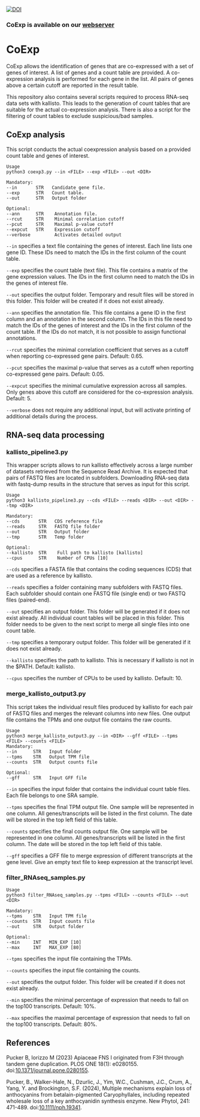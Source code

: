 [![DOI](https://zenodo.org/badge/490976583.svg)](https://zenodo.org/badge/latestdoi/490976583)

### CoExp is available on our [webserver](https://pbb-tools.de/CoExp/) ###

# CoExp
CoExp allows the identification of genes that are co-expressed with a set of genes of interest. A list of genes and a count table are provided. A co-expression analysis is performed for each gene in the list. All pairs of genes above a certain cutoff are reported in the result table.

This repository also contains several scripts required to process RNA-seq data sets with kallisto. This leads to the generation of count tables that are suitable for the actual co-expression analysis. There is also a script for the filtering of count tables to exclude suspicious/bad samples.


## CoExp analysis ##
This script conducts the actual coexpression analysis based on a provided count table and genes of interest.

```
Usage
python3 coexp3.py --in <FILE> --exp <FILE> --out <DIR>

Mandatory:
--in       STR   Candidate gene file.
--exp      STR   Count table.
--out      STR   Output folder

Optional:
--ann      STR    Annotation file.
--rcut     STR    Minimal correlation cutoff
--pcut     STR    Maximal p-value cutoff
--expcut   STR    Expression cutoff
--verbose         Activates detailed output
```

`--in` specifies a text file containing the genes of interest. Each line lists one gene ID. These IDs need to match the IDs in the first column of the count table.

`--exp` specifies the count table (text file). This file contains a matrix of the gene expression values. The IDs in the first column need to match the IDs in the genes of interest file.

`--out` specifies the output folder. Temporary and result files will be stored in this folder. This folder will be created if it does not exist already.

`--ann` specifies the annotation file. This file contains a gene ID in the first column and an annotation in the second column. The IDs in this file need to match the IDs of the genes of interest and the IDs in the first column of the count table. If the IDs do not match, it is not possible to assign functional annotations.

`--rcut` specifies the minimal correlation coefficient that serves as a cutoff when reporting co-expressed gene pairs. Default: 0.65.

`--pcut` specifies the maximal p-value that serves as a cutoff when reporting co-expressed gene pairs. Default: 0.05.

`--expcut` specifies the minimal cumulative expression across all samples. Only genes above this cutoff are considered for the co-expression analysis. Default: 5.

`--verbose` does not require any additional input, but will activate printing of additional details during the process.


## RNA-seq data processing ##

### kallisto_pipeline3.py ###
This wrapper scripts allows to run kallisto effectively across a large number of datasets retrieved from the Sequence Read Archive. It is expected that pairs of FASTQ files are located in subfolders. Downloading RNA-seq data with fastq-dump results in the structure that serves as input for this script.

```
Usage
python3 kallisto_pipeline3.py --cds <FILE> --reads <DIR> --out <DIR> --tmp <DIR>

Mandatory:
--cds       STR   CDS reference file
--reads     STR   FASTQ file folder
--out       STR   Output folder
--tmp       STR   Temp folder

Optional:
--kallisto  STR    Full path to kallisto [kallisto]
--cpus      STR    Number of CPUs [10]
```

`--cds` specifies a FASTA file that contains the coding sequences (CDS) that are used as a reference by kallisto.

`--reads` specifies a folder containing many subfolders with FASTQ files. Each subfolder should contain one FASTQ file (single end) or two FASTQ files (paired-end).

`--out` specifies an output folder. This folder will be generated if it does not exist already. All individual count tables will be placed in this folder. This folder needs to be given to the next script to merge all single files into one count table.

`--tmp` specifies a temporary output folder. This folder will be generated if it does not exist already.

`--kallisto` specifies the path to kallisto. This is necessary if kallisto is not in the $PATH. Default: kallisto.

`--cpus` specifies the number of CPUs to be used by kallisto. Default: 10.


### merge_kallisto_output3.py ###
This script takes the individual result files produced by kallisto for each pair of FASTQ files and merges the relevant columns into new files. One output file contains the TPMs and one output file contains the raw counts.

```
Usage
python3 merge_kallisto_output3.py --in <DIR> --gff <FILE> --tpms <FILE> --counts <FILE>
Mandatory:
--in      STR   Input folder
--tpms    STR   Output TPM file
--counts  STR   Output counts file

Optional:
--gff     STR   Input GFF file
```

`--in` specifies the input folder that contains the individual count table files. Each file belongs to one SRA sample.

`--tpms` specifies the final TPM output file. One sample will be represented in one column. All genes/transcripts will be listed in the first column. The date will be stored in the top left field of this table.

`--counts` specifies the final counts output file. One sample will be represented in one column. All genes/transcripts will be listed in the first column. The date will be stored in the top left field of this table.

`--gff` specifies a GFF file to merge expression of different transcripts at the gene level. Give an empty text file to keep expression at the transcript level.


### filter_RNAseq_samples.py ###
```
Usage
python3 filter_RNAseq_samples.py --tpms <FILE> --counts <FILE> --out <DIR>

Mandatory:
--tpms    STR   Input TPM file
--counts  STR   Input counts file
--out     STR   Output folder

Optional:
--min     INT   MIN_EXP [10]
--max     INT   MAX_EXP [80]
```

`--tpms` specifies the input file containing the TPMs.

`--counts` specifies the input file containing the counts.

`--out` specifies the output folder. This folder will be created if it does not exist already.

`--min` specifies the minimal percentage of expression that needs to fall on the top100 transcripts. Default: 10%.

`--max` specifies the maximal percentage of expression that needs to fall on the top100 transcripts. Default: 80%.


## References ##

Pucker B, Iorizzo M (2023) Apiaceae FNS I originated from F3H through tandem gene duplication. PLOS ONE 18(1): e0280155. doi:[10.1371/journal.pone.0280155](https://doi.org/10.1371/journal.pone.0280155).

Pucker, B., Walker-Hale, N., Dzurlic, J., Yim, W.C., Cushman, J.C., Crum, A., Yang, Y. and Brockington, S.F. (2024), Multiple mechanisms explain loss of anthocyanins from betalain-pigmented Caryophyllales, including repeated wholesale loss of a key anthocyanidin synthesis enzyme. New Phytol, 241: 471-489. doi:[10.1111/nph.19341](https://doi.org/10.1111/nph.19341).


